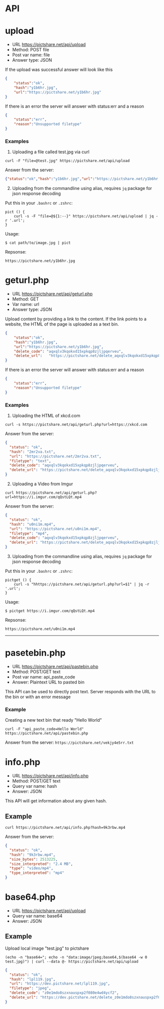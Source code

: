 # API

# upload

- URL https://pictshare.net/api/upload
- Method: POST file
- Post var name: file
- Answer type: JSON

If the upload was successful answer will look like this

```json
{
    "status":"ok",
    "hash":"y1b6hr.jpg",
    "url":"https://pictshare.net/y1b6hr.jpg"
}
```

If there is an error the server will answer with status:err and a reason

```json
{
    "status":"err",
    "reason":"Unsupported filetype"
}
```

### Examples

1. Uploading a file called test.jpg via curl

```curl -F "file=@test.jpg" https://pictshare.net/api/upload```

Answer from the server:
```json
{"status":"ok","hash":"y1b6hr.jpg","url":"https://pictshare.net/y1b6hr.jpg"}
```

2. Uploading from the commandline using alias, requires `jq` package for json response decoding

Put this in your `.bashrc` or `.zshrc`:
```
pict () {
    curl -s -F "file=@${1:--}" https://pictshare.net/api/upload | jq -r '.url';
}
```

Usage:
```
$ cat path/to/image.jpg | pict
```

Repsonse:
```
https://pictshare.net/y1b6hr.jpg
```

# geturl.php

- URL https://pictshare.net/api/geturl.php
- Method: GET
- Var name: url
- Answer type: JSON

Upload content by providing a link to the content. If the link points to a website, the HTML of the page is uploaded as a text bin.

```json
{
    "status":"ok",
    "hash":"y1b6hr.jpg",
    "url":"https://pictshare.net/y1b6hr.jpg",
    "delete_code": "aqxqlv3kqokxd15xpkqp8zjljpqerveu",
    "delete_url":   "https://pictshare.net/delete_aqxqlv3kqokxd15xpkqp8zjljpqerveu/2mr2va.txt"
}
```

If there is an error the server will answer with status:err and a reason

```json
{
    "status":"err",
    "reason":"Unsupported filetype"
}
```

### Examples

1. Uploading the HTML of xkcd.com

```curl -s https://pictshare.net/api/geturl.php?url=https://xkcd.com```

Answer from the server:
```json
{
  "status": "ok",
  "hash": "2mr2va.txt",
  "url": "https://pictshare.net/2mr2va.txt",
  "filetype": "text",
  "delete_code": "aqxqlv3kqokxd15xpkqp8zjljpqerveu",
  "delete_url": "https://pictshare.net/delete_aqxqlv3kqokxd15xpkqp8zjljpqerveu/2mr2va.txt"
}
```

2. Uploading a Video from Imgur

```curl https://pictshare.net/api/geturl.php?url=https://i.imgur.com/qQstLQt.mp4```

Answer from the server:

```json
{
  "status": "ok",
  "hash": "u0ni1m.mp4",
  "url": "https://pictshare.net/u0ni1m.mp4",
  "filetype": "mp4",
  "delete_code": "aqxqlv3kqokxd15xpkqp8zjljpqerveu",
  "delete_url": "https://pictshare.net/delete_aqxqlv3kqokxd15xpkqp8zjljpqerveu/u0ni1m.mp4"
}
```

3. Uploading from the commandline using alias, requires `jq` package for json response decoding

Put this in your `.bashrc` or `.zshrc`:
```
pictget () {
    curl -s "hhttps://pictshare.net/api/geturl.php?url=$1" | jq -r '.url';
}
```

Usage:
```
$ pictget https://i.imgur.com/qQstLQt.mp4
```

Repsonse:
```
https://pictshare.net/u0ni1m.mp4
```

---

# pasetebin.php
- URL https://pictshare.net/api/pastebin.php
- Method: POST/GET text
- Post var name: api_paste_code
- Answer: Plaintext URL to pasted bin

This API can be used to directly post text. Server responds with the URL to the bin or with an error message

### Example

Creating a new text bin that ready "Hello World"

```curl -F "api_paste_code=Hello World" https://pictshare.net/api/pastebin.php```

Answer from the server:
```https://pictshare.net/vekjy4e5rr.txt```

# info.php
- URL https://pictshare.net/api/info.php
- Method: POST/GET text
- Query var name: hash
- Answer: JSON

This API will get information about any given hash.

## Example

```curl https://pictshare.net/api/info.php?hash=9k3rbw.mp4```

Answer from the server:

```json
{
  "status": "ok",
  "hash": "9k3rbw.mp4",
  "size_bytes": 2513225,
  "size_interpreted": "2.4 MB",
  "type": "video/mp4",
  "type_interpreted": "mp4"
}
```

# base64.php
- URL https://pictshare.net/api/upload
- Query var name: base64
- Answer: JSON

## Example

Upload local image "test.jpg" to pictshare 

```(echo -n "base64="; echo -n "data:image/jpeg;base64,$(base64 -w 0 test.jpg)") | curl --data @- https://pictshare.net/api/upload```

```json
{
  "status": "ok",
  "hash": "lpl119.jpg",
  "url": "https://dev.pictshare.net/lpl119.jpg",
  "filetype": "jpeg",
  "delete_code": "z0e1mdo8szxnauspxp2f080e4wd4ycf2",
  "delete_url": "https://dev.pictshare.net/delete_z0e1mdo8szxnauspxp2f080e4wd4ycf2/lpl119.jpg"
}
```

